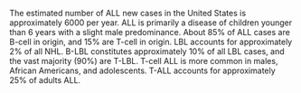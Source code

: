 The estimated number of ALL new cases in the United States is approximately 6000 per year. ALL is primarily a disease of children younger than 6 years with a slight male predominance. About 85% of ALL cases are B-cell in origin, and 15% are T-cell in origin. LBL accounts for approximately 2% of all NHL. B-LBL constitutes approximately 10% of all LBL cases, and the vast majority (90%) are T-LBL. T-cell ALL is more common in males, African Americans, and adolescents. T-ALL accounts for approximately 25% of adults ALL.